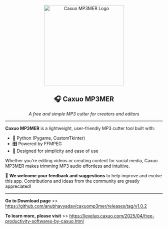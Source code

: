 <p align="center">
  <img src="https://github.com/user-attachments/assets/00b8f870-3b87-412f-a53b-3dab7433c245" alt="Caxuo MP3MER Logo" width="256" height="256" />
</p>

<h2 align="center">🎧 Caxuo MP3MER</h2>

<p align="center">
  <em>A free and simple MP3 cutter for creators and editors</em>
</p>

---

**Caxuo MP3MER** is a lightweight, user-friendly MP3 cutter tool built with:

- 🐍 Python (Pygame, CustomTkinter)
- 🎛️ Powered by FFMPEG
- 🧩 Designed for simplicity and ease of use

Whether you're editing videos or creating content for social media, Caxuo MP3MER makes trimming MP3 audio effortless and intuitive.

📣 **We welcome your feedback and suggestions** to help improve and evolve this app. Contributions and ideas from the community are greatly appreciated!

---
**Go to Download page** >> https://github.com/anubhavyadav/caxuomp3mer/releases/tag/v1.0.2

**To learn more, please visit** >> https://levelup.caxuo.com/2025/04/free-productivity-softwares-by-caxuo.html
